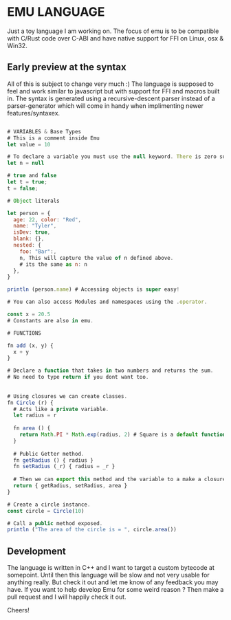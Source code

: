 # EMU LANGUAGE
Just a toy language I am working on. The focus of emu is to be compatible with C/Rust code over C-ABI and have native support for FFI on Linux, osx & Win32.

## Early preview at the syntax
All of this is subject to change very much :) The language is supposed to feel and work similar to javascript but with support for FFI and macros built in.
The syntax is generated using a recursive-descent parser instead of a parser-generator which will come in handy when implimenting newer features/syntaxex.


```js

# VARIABLES & Base Types
# This is a comment inside Emu
let value = 10

# To declare a variable you must use the null keyword. There is zero support for let n; syntax where its defined as null by default.
let n = null 

# true and false
let t = true;
t = false;

# Object literals

let person = {
  age: 22, color: "Red",
  name: "Tyler",
  isDev: true,
  blank: {},
  nested: {
    foo: "Bar":,
    n, This will capture the value of n defined above.
    # its the same as n: n
  },
}

println (person.name) # Accessing objects is super easy!

# You can also access Modules and namespaces using the .operator.

const x = 20.5
# Constants are also in emu.

# FUNCTIONS

fn add (x, y) {
  x + y
}

# Declare a function that takes in two numbers and returns the sum.
# No need to type return if you dont want too.
 
 
# Using closures we can create classes.
fn Circle (r) {
  # Acts like a private variable.
  let radius = r
  
  fn area () {
    return Math.PI * Math.exp(radius, 2) # Square is a default function in the Math library.
  }
  
  # Public Getter method.
  fn getRadius () { radius }
  fn setRadius (_r) { radius = _r }  
  
  # Then we can export this method and the variable to a make a closure/class.
  return { getRadius, setRadius, area }
}

# Create a circle instance.
const circle = Circle(10)

# Call a public method exposed.
println ("The area of the circle is = ", circle.area())


```

## Development

The language is written in C++ and I want to target a custom bytecode at somepoint. Until then this language will be slow and not very usable for anything really. But check it out and let me know of any feedback you may have. If you want to help develop Emu for some weird reason ? Then make a pull request and I will happily check it out.

Cheers!
